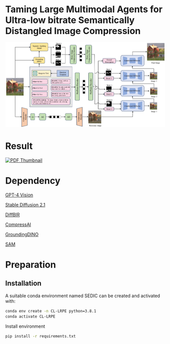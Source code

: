 # Taming Large Multimodal Agents for Ultra-low bitrate Semantically Distangled Image Compression


[![PDF Thumbnail](https://github.com/yang-xidian/SEDIC/blob/main/method.jpg)](https://github.com/yang-xidian/SEDIC/blob/main/method.pdf)

# Result
[![PDF Thumbnail](https://github.com/yang-xidian/SEDIC/blob/main/vision_image.jpg)](https://github.com/yang-xidian/SEDIC/blob/main/vision_image.pdf)

# Dependency
[GPT-4 Vision](https://openai.com/)

[Stable Diffusion 2.1](https://hf-mirror.com/stabilityai/stable-diffusion-2-1)

[DiffBIR](https://github.com/XPixelGroup/DiffBIR/)

[CompressAI](https://github.com/InterDigitalInc/CompressAI)

[GroundingDINO](https://github.com/IDEA-Research/GroundingDINO)

[SAM](https://segment-anything.com/)

# Preparation

## Installation

A suitable conda environment named SEDIC can be created and activated with:

```bash
conda env create -n CL-LRPE python=3.8.1
conda activate CL-LRPE 
```

Install environment
```bash
pip install -r requirements.txt
```
